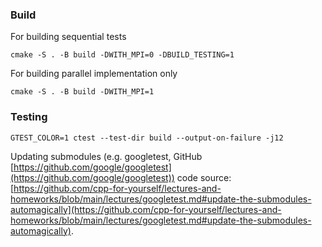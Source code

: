 ### Build
For building sequential tests
```
cmake -S . -B build -DWITH_MPI=0 -DBUILD_TESTING=1
```
For building parallel implementation only
```
cmake -S . -B build -DWITH_MPI=1
```

### Testing
```
GTEST_COLOR=1 ctest --test-dir build --output-on-failure -j12
```

Updating submodules (e.g. googletest, GitHub [https://github.com/google/googletest](https://github.com/google/googletest)) code source:
[https://github.com/cpp-for-yourself/lectures-and-homeworks/blob/main/lectures/googletest.md#update-the-submodules-automagically](https://github.com/cpp-for-yourself/lectures-and-homeworks/blob/main/lectures/googletest.md#update-the-submodules-automagically).
